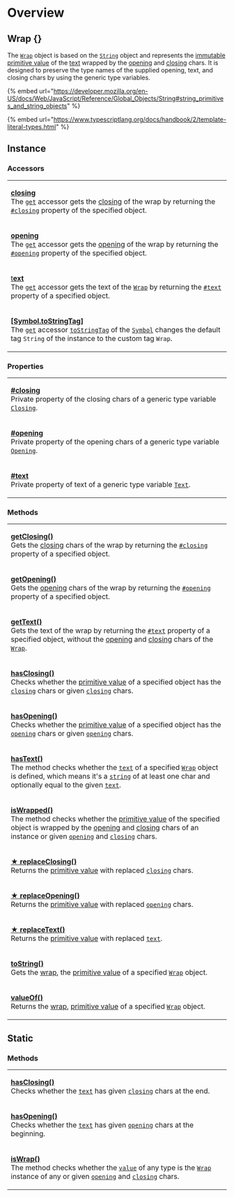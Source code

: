 # Overview

## Wrap {}

The [`Wrap`](https://github.com/angular-package/wrapper/blob/main/src/lib/wrap.class.ts) object is based on the [`String`](https://developer.mozilla.org/en-US/docs/Web/JavaScript/Reference/Global\_Objects/String) object and represents the [immutable](https://developer.mozilla.org/en-US/docs/Glossary/Immutable) [primitive value](https://developer.mozilla.org/en-US/docs/Web/JavaScript/Reference/Global\_Objects/String/valueOf) of the [text](../getting-started/basic-concepts.md#wrap-content) wrapped by the [opening](../getting-started/basic-concepts.md#opening) and [closing](../getting-started/basic-concepts.md#closing) chars. It is designed to preserve the type names of the supplied opening, text, and closing chars by using the generic type variables.

{% embed url="https://developer.mozilla.org/en-US/docs/Web/JavaScript/Reference/Global_Objects/String#string_primitives_and_string_objects" %}

{% embed url="https://www.typescriptlang.org/docs/handbook/2/template-literal-types.html" %}

## Instance

### Accessors

|                                                                                                                                                                                                                                                                                                                                                                                                                                                                                                                                                                                                                         |
| ----------------------------------------------------------------------------------------------------------------------------------------------------------------------------------------------------------------------------------------------------------------------------------------------------------------------------------------------------------------------------------------------------------------------------------------------------------------------------------------------------------------------------------------------------------------------------------------------------------------------- |
| <p><strong></strong><a href="accessors/closing.md"><strong>closing</strong></a><br>The <a href="https://developer.mozilla.org/en-US/docs/Web/JavaScript/Reference/Functions/get"><code>get</code></a> accessor gets the <a href="../getting-started/basic-concepts.md#closing">closing</a> of the wrap by returning the <a href="properties/closing.md"><code>#closing</code></a> property of the specified object.</p>                                                                                                                                                                                                 |
| <p><a href="accessors/opening.md"><strong>opening</strong></a><br>The <a href="https://developer.mozilla.org/en-US/docs/Web/JavaScript/Reference/Functions/get"><code>get</code></a> accessor gets the <a href="../getting-started/basic-concepts.md#opening">opening</a> of the wrap by returning the <a href="properties/opening.md"><code>#opening</code></a> property of the specified object.</p>                                                                                                                                                                                                                  |
| <p><a href="accessors/text.md">t<strong>ext</strong></a><br>The <a href="https://developer.mozilla.org/en-US/docs/Web/JavaScript/Reference/Functions/get"><code>get</code></a> accessor gets the text of the <a href="broken-reference"><code>Wrap</code></a> by returning the <a href="properties/text.md"><code>#text</code></a> property of a specified object.</p>                                                                                                                                                                                                                                                  |
| <p><strong></strong><a href="accessors/symbol.tostringtag.md"><strong>[Symbol.toStringTag]</strong></a><br>The <a href="https://developer.mozilla.org/en-US/docs/Web/JavaScript/Reference/Functions/get"><code>get</code></a> accessor <a href="https://developer.mozilla.org/en-US/docs/Web/JavaScript/Reference/Global_Objects/Symbol/toStringTag"><code>toStringTag</code></a> of the <a href="https://developer.mozilla.org/en-US/docs/Web/JavaScript/Reference/Global_Objects/Symbol"><code>Symbol</code></a> changes the default tag <code>String</code> of the instance to the custom tag <code>Wrap</code>.</p> |

### Properties

|                                                                                                                                                                                                                                      |
| ------------------------------------------------------------------------------------------------------------------------------------------------------------------------------------------------------------------------------------ |
| <p><strong></strong><a href="properties/closing.md"><strong>#closing</strong></a><br>Private property of the closing chars of a generic type variable <a href="generic-type-variables.md#wrap-closing"><code>Closing</code></a>.</p> |
| <p><strong></strong><a href="properties/opening.md"><strong>#opening</strong></a><br>Private property of the opening chars of a generic type variable <a href="generic-type-variables.md#wrap-opening"><code>Opening</code></a>.</p> |
| <p><a href="properties/text.md"><strong>#text</strong></a><br>Private property of text of a generic type variable <a href="generic-type-variables.md#wrap-less-than...-text-...greater-than"><code>Text</code></a>.</p>              |

### Methods

|                                                                                                                                                                                                                                                                                                                                                                                                                                                                                                                                                     |
| --------------------------------------------------------------------------------------------------------------------------------------------------------------------------------------------------------------------------------------------------------------------------------------------------------------------------------------------------------------------------------------------------------------------------------------------------------------------------------------------------------------------------------------------------- |
| <p><strong></strong><a href="methods/instance/getclosing.md"><strong>getClosing()</strong></a><br>Gets the <a href="../getting-started/basic-concepts.md#closing">closing</a> chars of the wrap by returning the <a href="properties/#closing-closing"><code>#closing</code></a> property of a specified object.</p>                                                                                                                                                                                                                                |
| <p><strong></strong><a href="methods/instance/getopening.md"><strong>getOpening()</strong></a><br>Gets the <a href="../getting-started/basic-concepts.md#opening">opening</a> chars of the wrap by returning the <a href="properties/#opening-opening"><code>#opening</code></a> property of a specified object.</p>                                                                                                                                                                                                                                |
| <p><a href="methods/instance/gettext.md"><strong>getText()</strong></a><br>Gets the text of the wrap by returning the <a href="properties/text.md"><code>#text</code></a> property of a specified object, without the <a href="accessors/opening.md">opening</a> and <a href="accessors/closing.md">closing</a> chars of the <a href="overview.md"><code>Wrap</code></a>.</p>                                                                                                                                                                       |
| <p><strong></strong><a href="methods/instance/hasclosing.md"><strong>hasClosing()</strong></a><br>Checks whether the <a href="methods/instance/valueof.md">primitive value</a> of a specified object has the <a href="accessors/closing.md"><code>closing</code></a> chars or given <a href="methods/instance/hasclosing.md#closing-string"><code>closing</code></a> chars.</p>                                                                                                                                                                     |
| <p><a href="methods/instance/hasopening.md"><strong>hasOpening()</strong></a><br>Checks whether the <a href="methods/instance/valueof.md">primitive value</a> of a specified object has the <a href="accessors/opening.md"><code>opening</code></a> chars or given <a href="methods/instance/hasopening.md#opening-string"><code>opening</code></a> chars.</p>                                                                                                                                                                                      |
| <p><strong></strong><a href="methods/instance/hastext.md"><strong>hasText()</strong></a><br>The method checks whether the <a href="accessors/text.md"><code>text</code></a> of a specified <a href="broken-reference"><code>Wrap</code></a> object is defined, which means it's a <a href="https://developer.mozilla.org/en-US/docs/Web/JavaScript/Reference/Global_Objects/String"><code>string</code></a> of at least one char and optionally equal to the given <a href="methods/instance/hastext.md#text-string"><code>text</code></a>.</p>     |
| <p><a href="methods/instance/iswrapped.md"><strong>isWrapped()</strong></a><br>The method checks whether the <a href="methods/instance/valueof.md">primitive value</a> of the specified object is wrapped by the <a href="accessors/opening.md">opening</a> and <a href="accessors/closing.md">closing</a> chars of an instance or given <a href="methods/instance/iswrapped.md#opening-string-this.-opening"><code>opening</code></a> and <a href="methods/instance/iswrapped.md#closing-string-this.-closing"><code>closing</code></a> chars.</p> |
| <p><strong></strong><a href="methods/instance/replaceclosing.md"><strong>★ replaceClosing()</strong></a><br>Returns the <a href="methods/instance/valueof.md">primitive value</a> with replaced <a href="accessors/closing.md"><code>closing</code></a> chars.</p>                                                                                                                                                                                                                                                                                  |
| <p><strong></strong><a href="methods/instance/replaceopening.md"><strong>★ replaceOpening()</strong></a><br>Returns the <a href="methods/instance/valueof.md">primitive value</a> with replaced <a href="accessors/opening.md"><code>opening</code></a> chars.</p>                                                                                                                                                                                                                                                                                  |
| <p><strong></strong><a href="methods/instance/replacetext.md"><strong>★ replaceText()</strong></a><br>Returns the <a href="methods/instance/valueof.md">primitive value</a> with replaced <a href="accessors/text.md"><code>text</code></a>.</p>                                                                                                                                                                                                                                                                                                    |
| <p><strong></strong><a href="methods/instance/tostring.md"><strong>toString()</strong></a><br>Gets the <a href="../getting-started/basic-concepts.md#wrap">wrap</a>, the <a href="methods/instance/valueof.md">primitive value</a> of a specified <a href="overview.md#wrap"><code>Wrap</code></a> object.</p>                                                                                                                                                                                                                                      |
| <p><strong></strong><a href="methods/instance/valueof.md"><strong>valueOf()</strong></a><br>Returns the <a href="../getting-started/basic-concepts.md#wrap">wrap</a>, <a href="https://developer.mozilla.org/en-US/docs/Web/JavaScript/Reference/Global_Objects/String/valueOf">primitive value</a> of a specified <a href="broken-reference"><code>Wrap</code></a> object.</p>                                                                                                                                                                     |

## Static

### Methods

|                                                                                                                                                                                                                                                                                                                                                                                                                                              |
| -------------------------------------------------------------------------------------------------------------------------------------------------------------------------------------------------------------------------------------------------------------------------------------------------------------------------------------------------------------------------------------------------------------------------------------------- |
| <p><a href="methods/static/hasclosing.md"><strong>hasClosing()</strong></a><strong></strong><br><strong></strong>Checks whether the <a href="methods/static/hasclosing.md#text-string"><code>text</code></a> has given <a href="methods/static/hasclosing.md#closing-string"><code>closing</code></a> chars at the end.</p>                                                                                                                  |
| <p><a href="methods/static/hasopening.md"><strong>hasOpening()</strong></a><br>Checks whether the <a href="methods/static/hasopening.md#text-string"><code>text</code></a> has given <a href="methods/static/hasopening.md#opening-string"><code>opening</code></a> chars at the beginning.</p>                                                                                                                                              |
| <p><a href="methods/static/iswrap.md"><strong>isWrap()</strong></a><br>The method checks whether the <a href="methods/static/iswrap.md#value-any"><code>value</code></a> of any type is the <a href="overview.md#wrap"><code>Wrap</code></a> instance of any or given <a href="methods/static/iswrap.md#opening-opening"><code>opening</code></a> and <a href="methods/static/iswrap.md#closing-closing"><code>closing</code></a> chars.</p> |
